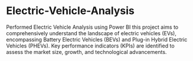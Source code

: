# Electric-Vehicle-Analysis
Performed Electric Vehicle Analysis using Power BI this project aims to comprehensively understand the landscape of electric vehicles (EVs), encompassing Battery Electric Vehicles (BEVs) and Plug-in Hybrid Electric Vehicles (PHEVs). Key performance indicators (KPIs) are identified to assess the market size, growth, and technological advancements.
